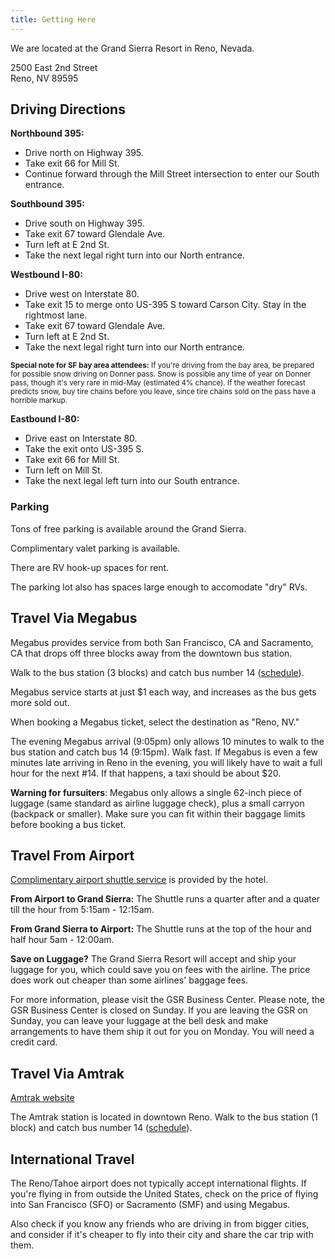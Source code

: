 ```yaml
---
title: Getting Here
---
```

We are located at the Grand Sierra Resort in Reno, Nevada.

2500 East 2nd Street<br> Reno, NV 89595

## Driving Directions

**Northbound 395:**
 - Drive north on Highway 395.
 - Take exit 66 for Mill St.
 - Continue forward through the Mill Street intersection to enter our South entrance.


**Southbound 395:**
 - Drive south on Highway 395.
 - Take exit 67 toward Glendale Ave.
 - Turn left at E 2nd St.
 - Take the next legal right turn into our North entrance.


**Westbound I-80:**
 - Drive west on Interstate 80.
 - Take exit 15 to merge onto US-395 S toward Carson City. Stay in the rightmost lane.
 - Take exit 67 toward Glendale Ave.
 - Turn left at E 2nd St.
 - Take the next legal right turn into our North entrance.

<small>**Special note for SF bay area attendees:** If you're driving from the bay area, be prepared for possible snow driving on Donner pass. Snow is possible any time of year on Donner pass, though it's very rare in mid-May (estimated 4% chance). If the weather forecast predicts snow, buy tire chains before you leave, since tire chains sold on the pass have a horrible markup.</small>


**Eastbound I-80:**
 - Drive east on Interstate 80.
 - Take the exit onto US-395 S.
 - Take exit 66 for Mill St.
 - Turn left on Mill St.
 - Take the next legal left turn into our South entrance.

### Parking

Tons of free parking is available around the Grand Sierra.

Complimentary valet parking is available.

There are RV hook-up spaces for rent.

The parking lot also has spaces large enough to accomodate "dry" RVs.

## Travel Via Megabus

Megabus provides service from both San Francisco, CA and Sacramento, CA that drops off three blocks away from the downtown bus station.

Walk to the bus station (3 blocks) and catch bus number 14 (<a target="_blank" href="http://www.rtcwashoe.com/">schedule</a>).

Megabus service starts at just $1 each way, and increases as the bus gets more sold out.

When booking a Megabus ticket, select the destination as "Reno, NV."

The evening Megabus arrival (9:05pm) only allows 10 minutes to walk to the bus station and catch bus 14 (9:15pm). Walk fast. If Megabus is even a few minutes late arriving in Reno in the evening, you will likely have to wait a full hour for the next #14. If that happens, a taxi should be about $20.

**Warning for fursuiters**: Megabus only allows a single 62-inch piece of luggage (same standard as airline luggage check), plus a small carryon (backpack or smaller). Make sure you can fit within their baggage limits before booking a bus ticket.


## Travel From Airport

<a href="https://www.grandsierraresort.com/hotel-rooms-and-suites/airport-shuttle" target="_blank">Complimentary airport shuttle service</a> is provided by the hotel.

**From Airport to Grand Sierra:** The Shuttle runs a quarter after and a quater till the hour from 5:15am - 12:15am.

**From Grand Sierra to Airport:** The Shuttle runs at the top of the hour and half hour 5am - 12:00am.

**Save on Luggage?** The Grand Sierra Resort will accept and ship your luggage for you, which could save you on fees with the airline. The price does work out cheaper than some airlines' baggage fees.

For more information, please visit the GSR Business Center. Please note, the GSR Business Center is closed on Sunday. If you are leaving the GSR on Sunday, you can leave your luggage at the bell desk and make arrangements to have them ship it out for you on Monday. You will need a credit card.


## Travel Via Amtrak

<a href="https://www.amtrak.com" target="_blank">Amtrak website</a>

The Amtrak station is located in downtown Reno. Walk to the bus station (1 block) and catch bus number 14 (<a target="_blank" href="http://www.rtcwashoe.com/">schedule</a>).


## International Travel

The Reno/Tahoe airport does not typically accept international flights. If you're flying in from outside the United States, check on the price of flying into San Francisco (SFO) or Sacramento (SMF) and using Megabus.

Also check if you know any friends who are driving in from bigger cities, and consider if it's cheaper to fly into their city and share the car trip with them. 
